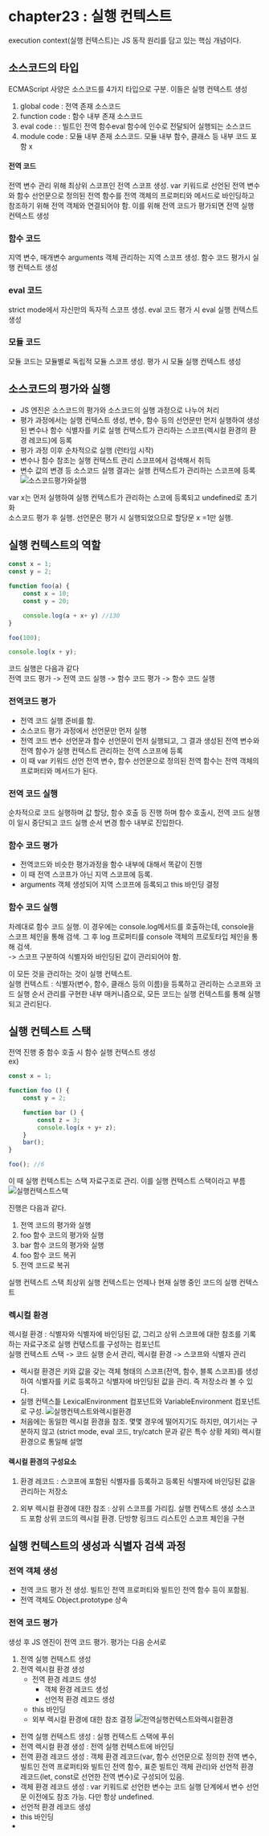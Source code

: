 # chapter23 : 실행 컨텍스트
execution context(실행 컨텍스트)는 JS 동작 원리를 담고 있는 핵심 개념이다.

## 소스코드의 타입
ECMAScript 사양은 소스코드를 4가지 타입으로 구분. 이들은 실행 컨텍스트 생성
1. global code : 전역 존재 소스코드
2. function code : 함수 내부 존재 소스코드
3. eval code : : 빌트인 전역 함수eval 함수에 인수로 전달되어 실행되는 소스코드
4. module code : 모듈 내부 존재 소스코드. 모듈 내부 함수, 클래스 등 내부 코드 포함 x

#### 전역 코드
전역 변수 관리 위해 최상위 스코프인 전역 스코프 생성. var 키워드로 선언된 전역 변수와 함수 선언문으로 정의된 전역 함수를 전역 객체의 프로퍼티와 메서드로 바인딩하고 참조하기 위해 전역 객체와 연결되어야 함. 이를 위해 전역 코드가 평가되면 전역 실행 컨텍스트 생성

### 함수 코드
지역 변수, 매개변수 arguments 객체 관리하는 지역 스코프 생성. 함수 코드 평가시 실행 컨텍스트 생성

### eval 코드
strict mode에서 자신만의 독자적 스코프 생성. eval 코드 평가 시 eval 실행 컨텍스트 생성

### 모듈 코드
모듈 코드는 모듈별로 독립적 모듈 스코프 생성. 평가 시 모듈 실행 컨텍스트 생성

## 소스코드의 평가와 실행
- JS 엔진은 소스코드의 평가와 소스코드의 실행 과정으로 나누어 처리
- 평가 과정에서는 실행 컨텍스트 생성, 변수, 함수 등의 선언문만 먼저 실행하여 생성된 변수나 함수 식별자를 키로 실행 컨텍스트가 관리하는 스코프(렉시컬 환경의 환경 레코드)에 등록
- 평가 과정 이후 순차적으로 실행 (런타임 시작) 
- 변수나 함수 참조는 실행 컨텍스트 관리 스코프에서 검색해서 취득
- 변수 값의 변경 등 소스코드 실행 결과는 실행 컨텍스트가 관리하는 스코프에 등록
![소스코드평가와실행](images/소스코드평가와실행.png)  

var x는 먼저 실행하여 실행 컨텍스트가 관리하는 스코에 등록되고 undefined로 초기화  
소스코드 평가 후 실행. 선언문은 평가 시 실행되었으므로 할당문 x =1만 실행. 

## 실행 컨텍스트의 역할
```js
const x = 1;
const y = 2;

function foo(a) {
    const x = 10;
    const y = 20;

    console.log(a + x+ y) //130
}

foo(100);

console.log(x + y);
```
코드 실행은 다음과 같다  
전역 코드 평가 -> 전역 코드 실행 -> 함수 코드 평가 -> 함수 코드 실행
### 전역코드 평가
- 전역 코드 실행 준비를 함. 
- 소스코드 평가 과정에서 선언문만 먼저 실행
- 전역 코드 변수 선언문과 함수 선언문이 먼저 실행되고, 그 결과 생성된 전역 변수와 전역 함수가 실행 컨텍스트 관리하는 전역 스코프에 등록
- 이 때 var 키워드 선언 전역 변수, 함수 선언문으로 정의된 전역 함수는 전역 객체의 프로퍼티와 메서드가 된다.

### 전역 코드 실행
순차적으로 코드 실행하며 값 할당, 함수 호출 등 진행 하며 함수 호출시, 전역 코드 실행이 일시 중단되고 코드 실행 순서 변경 함수 내부로 진입한다.

### 함수 코드 평가
- 전역코드와 비슷한 평가과정을 함수 내부에 대해서 똑같이 진행
- 이 때 전역 스코프가 아닌 지역 스코프에 등록. 
- arguments 객체 생성되어 지역 스코프에 등록되고 this 바인딩 결정

### 함수 코드 실행
차례대로 함수 코드 실행. 이 경우에는 console.log메서드를 호출하는데, console을 스코프 체인을 통해 검색. 그 후 log 프로퍼티를 console 객체의 프로토타입 체인을 통해 검색.   
-> 스코프 구분하여 식별자와 바인딩된 값이 관리되어야 함.

이 모든 것을 관리하는 것이 실행 컨텍스트.   
실행 컨텍스트 : 식별자(변수, 함수, 클래스 등의 이름)을 등록하고 관리하는 스코프와 코드 실행 순서 관리를 구현한 내부 매커니즘으로, 모든 코드는 실행 컨텍스트를 통해 실행되고 관리된다.

## 실행 컨텍스트 스택
전역 진행 중 함수 호출 시 함수 실행 컨텍스트 생성  
ex)
```js
const x = 1;

function foo () {
    const y = 2;

    function bar () {
        const z = 3;
        console.log(x + y+ z);
    }
    bar();
}

foo(); //6
```

이 때 실행 컨텍스트는 스택 자료구조로 관리. 이를 실행 컨텍스트 스택이라고 부름
![실행컨텍스트스택](images/실행컨텍스트스택.png)  

진행은 다음과 같다.  
1. 전역 코드의 평가와 실행
2. foo 함수 코드의 평가와 실행
3. bar 함수 코드의 평가와 실행
4. foo 함수 코드 복귀
5. 전역 코드로 복귀  

실행 컨텍스트 스택 최상위 실행 컨텍스트는 언제나 현재 실행 중인 코드의 실행 컨텍스트

### 렉시컬 환경
렉시컬 환경 : 식별자와 식별자에 바인딩된 값, 그리고 상위 스코프에 대한 참조를 기록하는 자료구조로 실행 컨텏스트를 구성하는 컴포넌트  
실행 컨텍스트 스택 -> 코드 실행 순서 관리, 렉시컬 환경 -> 스코프와 식별자 관리  
- 렉시컬 환경은 키와 값을 갖는 객체 형태의 스코프(전역, 함수, 블록 스코프)를 생성하여 식별자를 키로 등록하고 식별자에 바인딩된 값을 관리. 즉 저장소라 볼 수 있다.
- 실행 컨텍스틑 LexicalEnvironment 컴포넌트와 VariableEnvironment 컴포넌트로 구성.
![실행컨텍스트와렉시컬환경](images/실행컨텍스트와렉시컬환경.png)   
- 처음에는 동일한 렉시컬 환경을 참조. 몇몇 경우에 떨어지기도 하지만, 여기서는 구분하지 않고 (strict mode, eval 코드, try/catch 문과 같은 특수 상황 제외) 렉시컬 환경으로 통일해 설명
#### 렉시컬 환경의 구성요소
1. 환경 레코드 : 스코프에 포함된 식별자를 등록하고 등록된 식별자에 바인딩된 값을 관리하는 저장소

2. 외부 렉시컬 환경에 대한 참조 : 상위 스코프를 가리킴. 실행 컨텍스트 생성 소스코드 포함 상위 코드의 렉시컬 환경. 단방향 링크드 리스트인 스코프 체인을 구현

## 실행 컨텍스트의 생성과 식별자 검색 과정

### 전역 객체 생성
- 전역 코드 평가 전 생성. 빌트인 전역 프로퍼티와 빌트인 전역 함수 등이 포함됨.  
- 전역 객체도 Object.prototype 상속
### 전역 코드 평가
생성 후 JS 엔진이 전역 코드 평가. 평가는 다음 순서로
1. 전역 실행 컨텍스트 생성
2. 전역 렉시컬 환경 생성
    - 전역 환경 레코드 생성
        - 객체 환경 레코드 생성
        - 선언적 환경 레코드 생성
    - this 바인딩
    - 외부 렉시컬 환경에 대한 참조 결정
![전역실행컨텍스트와렉시컬환경](images/전역실행컨텍스트와렉시컬환경.png)    

- 전역 실행 컨텍스트 생성 : 실행 컨텍스트 스택에 푸쉬
- 전역 렉시컬 환경 생성 : 전역 실행 컨텍스트에 바인딩
- 전역 환경 레코드 생성 : 객체 환경 레코드(var, 함수 선언문으로 정의한 전역 변수, 빌트인 전역 프로퍼티와 빌트인 전역 함수, 표준 빌트인 객체 관리)와 선언적 환경 레코드(let, const로 선언한 전역 변수)로 구성되어 있음.
- 객체 환경 레코드 생성 : var 키워드로 선언한 변수는 코드 실행 단계에서 변수 선언문 이전에도 참조 가능. 다만 항상 undefined.  
- 선언적 환경 레코드 생성
- this 바인딩
- 